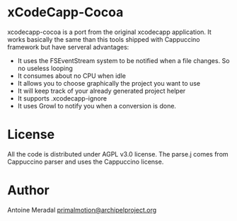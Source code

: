 # xCodeCapp-Cocoa

xcodecapp-cocoa is a port from the original xcodecapp application. It works basically the same than this 
tools shipped with Cappuccino framework but have serveral advantages:
 
 * It uses the FSEventStream system to be notified when a file changes. So no useless looping
 * It consumes about no CPU when idle
 * It allows you to choose graphically the project you want to use
 * It will keep track of your already generated project helper
 * It supports .xcodecapp-ignore
 * It uses Growl to notify you when a conversion is done.

# License

All the code is distributed under AGPL v3.0 license. The parse.j comes from Cappuccino parser and uses the Cappuccino license.

# Author

Antoine Meradal <primalmotion@archipelproject.org>